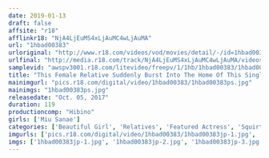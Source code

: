 ```yaml
---
date: 2019-01-13
draft: false
affsite: "r18"
afflinkr18: "NjA4LjEuMS4xLjAuMC4wLjAuMA"
url: "1hbad00383"
urloriginal: "http://www.r18.com/videos/vod/movies/detail/-/id=1hbad00383"
urlfinal: "http://media.r18.com/track/NjA4LjEuMS4xLjAuMC4wLjAuMA/videos/vod/movies/detail/-/id=1hbad00383"
samplevid: "awspv3001.r18.com/litevideo/freepv/1/1hb/1hbad00383/1hbad00383_dmb_w.mp4"
title: "This Female Relative Suddenly Burst Into The Home Of This Single Man He Tried To Contain His Lust, But When This 149cm Tall Cute Girl Who Loves Tantalizing Dirty Old Men With Her Squirting Pussy, He Could Resist No More Miu Sanae"
mainimgurl: "pics.r18.com/digital/video/1hbad00383/1hbad00383ps.jpg"
mainimgs: "1hbad00383ps.jpg"
releasedate: "Oct. 05, 2017"
duration: 119
productioncomp: "Hibino"
girls: ['Miu Sanae']
categories: ['Beautiful Girl', 'Relatives', 'Featured Actress', 'Squirting', 'Hi-Def']
imgurls: ['pics.r18.com/digital/video/1hbad00383/1hbad00383jp-1.jpg', 'pics.r18.com/digital/video/1hbad00383/1hbad00383jp-2.jpg', 'pics.r18.com/digital/video/1hbad00383/1hbad00383jp-3.jpg', 'pics.r18.com/digital/video/1hbad00383/1hbad00383jp-4.jpg', 'pics.r18.com/digital/video/1hbad00383/1hbad00383jp-5.jpg', 'pics.r18.com/digital/video/1hbad00383/1hbad00383jp-6.jpg', 'pics.r18.com/digital/video/1hbad00383/1hbad00383jp-7.jpg', 'pics.r18.com/digital/video/1hbad00383/1hbad00383jp-8.jpg', 'pics.r18.com/digital/video/1hbad00383/1hbad00383jp-9.jpg', 'pics.r18.com/digital/video/1hbad00383/1hbad00383jp-10.jpg', 'pics.r18.com/digital/video/1hbad00383/1hbad00383jp-11.jpg', 'pics.r18.com/digital/video/1hbad00383/1hbad00383jp-12.jpg', 'pics.r18.com/digital/video/1hbad00383/1hbad00383jp-13.jpg', 'pics.r18.com/digital/video/1hbad00383/1hbad00383jp-14.jpg', 'pics.r18.com/digital/video/1hbad00383/1hbad00383jp-15.jpg', 'pics.r18.com/digital/video/1hbad00383/1hbad00383jp-16.jpg', 'pics.r18.com/digital/video/1hbad00383/1hbad00383jp-17.jpg', 'pics.r18.com/digital/video/1hbad00383/1hbad00383jp-18.jpg', 'pics.r18.com/digital/video/1hbad00383/1hbad00383jp-19.jpg', 'pics.r18.com/digital/video/1hbad00383/1hbad00383jp-20.jpg']
imgs: ['1hbad00383jp-1.jpg', '1hbad00383jp-2.jpg', '1hbad00383jp-3.jpg', '1hbad00383jp-4.jpg', '1hbad00383jp-5.jpg', '1hbad00383jp-6.jpg', '1hbad00383jp-7.jpg', '1hbad00383jp-8.jpg', '1hbad00383jp-9.jpg', '1hbad00383jp-10.jpg', '1hbad00383jp-11.jpg', '1hbad00383jp-12.jpg', '1hbad00383jp-13.jpg', '1hbad00383jp-14.jpg', '1hbad00383jp-15.jpg', '1hbad00383jp-16.jpg', '1hbad00383jp-17.jpg', '1hbad00383jp-18.jpg', '1hbad00383jp-19.jpg', '1hbad00383jp-20.jpg']
---
```

